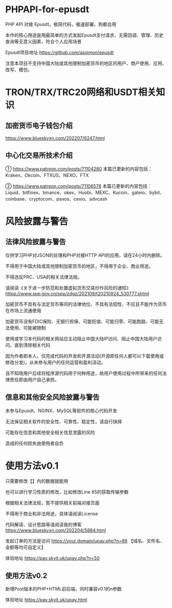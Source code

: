 # PHPAPI-for-epusdt
PHP API 对接 Epusdt。极简代码，极速部署，狗都会用

本作的核心用途是用最简单的方式发起Epusdt支付请求，无需回调、管理、历史查询等无意义因素，符合个人应用场景

Epusdt项目地址 https://github.com/assimon/epusdt

注意本项目不支持中国大陆或其他限制加密货币的地区的用户、商户使用、应用、改写、模仿。

# TRON/TRX/TRC20网络和USDT相关知识
## 加密货币电子钱包介绍
https://www.blueskyxn.com/202207/6247.html
## 中心化交易所技术介绍 
① https://www.patreon.com/posts/71104280
本篇已更新的内容包括：Kraken、Okcoin、FTXUS、NEXO、FTX

② https://www.patreon.com/posts/71106578
本篇已更新的内容包括：Liquid、bitfinex、binance、okex、Huobi、MEXC、Kucoin、gateio、bybit、coinbase、cryptocom、paxos、cexio、advcash

# 风险披露与警告

## 法律风险披露与警告

仅供学习PHP对JSON的处理和PHP对接HTTP API的应用，请在24小时内删除。

不得用于中国大陆或其他限制加密货币的地区，不得用于企业、商业用途。

不得违反PRC、USA的相关法律法规。

请阅读《关于进一步防范和处置虚拟货币交易炒作风险的通知》 https://www.spp.gov.cn/spp/zdgz/202109/t20210924_530777.shtml

加密货币不具有与法定货币等同的法律地位、不具有法偿性、不应且不能作为货币在市场上流通使用

加密货币没有FDIC保险、无银行担保、可能贬值、可能归零、可能跑路、可能无法使用、可能被限制

使用或学习本代码的相关网站应主动阻止中国大陆IP访问、阻止中国大陆用户访问，直到清除相关代码

因为作者即本人，仅完成代码的开发和开源活动(开源即任何人都可以下载使用或修改分发)，从未参与用户的任何运营和盈利活动。

且不知晓用户后续将程序源代码用于何种用途，故用户使用过程中所带来的任何法律责任即由用户自己承担。

## 信息和其他安全风险披露与警告
未参与Epusdt、NGINX、MySQL等软件的核心代码开发

无法保证相关软件的安全性、可靠性、稳定性，请自行抉择

可能存在信息和其他安全相关信息泄露的风险

造成的任何损失由使用者自负

# 使用方法v0.1
只需要修改【】内的数据就能用

也可以进行学习性质的修改，比如修改Line 65的获取传输参数

根据相关法律法规，暂不提供相关前端对接页面

不得用于商业和非法用途，具体请阅读License

代码解读、设计思路等请阅读我的博客 https://www.blueskyxn.com/202204/5884.html

发起订单的方法是访问 https://your.domain/upay.php?n=88 【域名、文件名、金额等均可自定义】

体验地址 https://pay.skyit.uk/upay.php?n=50

## 使用方法v0.2
新增Post版本的PHP+HTML前后端，同时兼容v0.1的n参数

体验地址 https://pay.skyit.uk/upay.html
